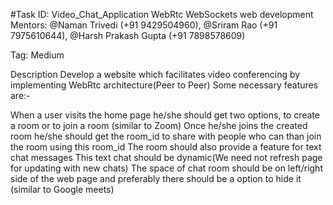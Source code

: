#Task ID: Video_Chat_Application
WebRtc WebSockets web development
Mentors: @Naman Trivedi (+91 9429504960), @Sriram Rao (+91 7975610644), @Harsh Prakash Gupta (+91 7898578609)

Tag: Medium

Description
Develop a website which facilitates video conferencing by implementing WebRtc architecture(Peer to Peer)
Some necessary features are:-

When a user visits the home page he/she should get two options, to create a room or to join a room (similar to Zoom)
Once he/she joins the created room he/she should get the room_id to share with people who can than join the room using this room_id
The room should also provide a feature for text chat messages
This text chat should be dynamic(We need not refresh page for updating with new chats)
The space of chat room should be on left/right side of the web page and preferably there should be a option to hide it (similar to Google meets)
